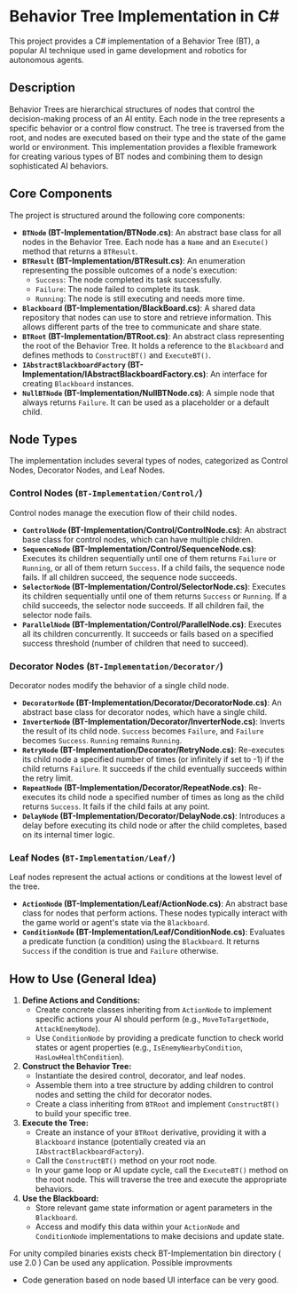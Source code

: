 # Behavior Tree Implementation in C#

This project provides a C# implementation of a Behavior Tree (BT), a popular AI technique used in game development and robotics for autonomous agents.

## Description

Behavior Trees are hierarchical structures of nodes that control the decision-making process of an AI entity. Each node in the tree represents a specific behavior or a control flow construct. The tree is traversed from the root, and nodes are executed based on their type and the state of the game world or environment. This implementation provides a flexible framework for creating various types of BT nodes and combining them to design sophisticated AI behaviors.

## Core Components

The project is structured around the following core components:

* **`BTNode` (BT-Implementation/BTNode.cs)**: An abstract base class for all nodes in the Behavior Tree. Each node has a `Name` and an `Execute()` method that returns a `BTResult`.
* **`BTResult` (BT-Implementation/BTResult.cs)**: An enumeration representing the possible outcomes of a node's execution:
    * `Success`: The node completed its task successfully.
    * `Failure`: The node failed to complete its task.
    * `Running`: The node is still executing and needs more time.
* **`Blackboard` (BT-Implementation/BlackBoard.cs)**: A shared data repository that nodes can use to store and retrieve information. This allows different parts of the tree to communicate and share state.
* **`BTRoot` (BT-Implementation/BTRoot.cs)**: An abstract class representing the root of the Behavior Tree. It holds a reference to the `Blackboard` and defines methods to `ConstructBT()` and `ExecuteBT()`.
* **`IAbstractBlackboardFactory` (BT-Implementation/IAbstractBlackboardFactory.cs)**: An interface for creating `Blackboard` instances.
* **`NullBTNode` (BT-Implementation/NullBTNode.cs)**: A simple node that always returns `Failure`. It can be used as a placeholder or a default child.

## Node Types

The implementation includes several types of nodes, categorized as Control Nodes, Decorator Nodes, and Leaf Nodes.

### Control Nodes (`BT-Implementation/Control/`)

Control nodes manage the execution flow of their child nodes.

* **`ControlNode` (BT-Implementation/Control/ControlNode.cs)**: An abstract base class for control nodes, which can have multiple children.
* **`SequenceNode` (BT-Implementation/Control/SequenceNode.cs)**: Executes its children sequentially until one of them returns `Failure` or `Running`, or all of them return `Success`. If a child fails, the sequence node fails. If all children succeed, the sequence node succeeds.
* **`SelectorNode` (BT-Implementation/Control/SelectorNode.cs)**: Executes its children sequentially until one of them returns `Success` or `Running`. If a child succeeds, the selector node succeeds. If all children fail, the selector node fails.
* **`ParallelNode` (BT-Implementation/Control/ParallelNode.cs)**: Executes all its children concurrently. It succeeds or fails based on a specified success threshold (number of children that need to succeed).

### Decorator Nodes (`BT-Implementation/Decorator/`)

Decorator nodes modify the behavior of a single child node.

* **`DecoratorNode` (BT-Implementation/Decorator/DecoratorNode.cs)**: An abstract base class for decorator nodes, which have a single child.
* **`InverterNode` (BT-Implementation/Decorator/InverterNode.cs)**: Inverts the result of its child node. `Success` becomes `Failure`, and `Failure` becomes `Success`. `Running` remains `Running`.
* **`RetryNode` (BT-Implementation/Decorator/RetryNode.cs)**: Re-executes its child node a specified number of times (or infinitely if set to -1) if the child returns `Failure`. It succeeds if the child eventually succeeds within the retry limit.
* **`RepeatNode` (BT-Implementation/Decorator/RepeatNode.cs)**: Re-executes its child node a specified number of times as long as the child returns `Success`. It fails if the child fails at any point.
* **`DelayNode` (BT-Implementation/Decorator/DelayNode.cs)**: Introduces a delay before executing its child node or after the child completes, based on its internal timer logic.

### Leaf Nodes (`BT-Implementation/Leaf/`)

Leaf nodes represent the actual actions or conditions at the lowest level of the tree.

* **`ActionNode` (BT-Implementation/Leaf/ActionNode.cs)**: An abstract base class for nodes that perform actions. These nodes typically interact with the game world or agent's state via the `Blackboard`.
* **`ConditionNode` (BT-Implementation/Leaf/ConditionNode.cs)**: Evaluates a predicate function (a condition) using the `Blackboard`. It returns `Success` if the condition is true and `Failure` otherwise.

## How to Use (General Idea)

1.  **Define Actions and Conditions:**
    * Create concrete classes inheriting from `ActionNode` to implement specific actions your AI should perform (e.g., `MoveToTargetNode`, `AttackEnemyNode`).
    * Use `ConditionNode` by providing a predicate function to check world states or agent properties (e.g., `IsEnemyNearbyCondition`, `HasLowHealthCondition`).
2.  **Construct the Behavior Tree:**
    * Instantiate the desired control, decorator, and leaf nodes.
    * Assemble them into a tree structure by adding children to control nodes and setting the child for decorator nodes.
    * Create a class inheriting from `BTRoot` and implement `ConstructBT()` to build your specific tree.
3.  **Execute the Tree:**
    * Create an instance of your `BTRoot` derivative, providing it with a `Blackboard` instance (potentially created via an `IAbstractBlackboardFactory`).
    * Call the `ConstructBT()` method on your root node.
    * In your game loop or AI update cycle, call the `ExecuteBT()` method on the root node. This will traverse the tree and execute the appropriate behaviors.
4.  **Use the Blackboard:**
    * Store relevant game state information or agent parameters in the `Blackboard`.
    * Access and modify this data within your `ActionNode` and `ConditionNode` implementations to make decisions and update state.




For unity compiled binaries exists  check BT-Implementation bin directory ( use 2.0 )
Can be used any application.
Possible improvments 
* Code generation based on node based UI interface can be very good.
